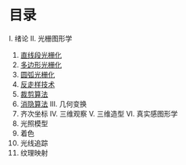 # 目录
I. 绪论
II. 光栅图形学
  1. [直线段光栅化](光栅图形学/1.直线段光栅化.md)
  2. [多边形光栅化](光栅图形学/2.多边形光栅化.md)
  3. [圆弧光栅化](光栅图形学/3.圆弧光栅化.md)
  4. [反走样技术](光栅图形学/4.反走样技术.md)
  5. [裁剪算法](光栅图形学/5.裁剪算法.md)
  6. [消隐算法](光栅图形学/6.消隐算法.md)
III. 几何变换
  1. 齐次坐标
IV. 三维观察
V. 三维造型
VI. 真实感图形学
  1. 光照模型
  2. 着色
  3. 光线追踪
  4. 纹理映射

